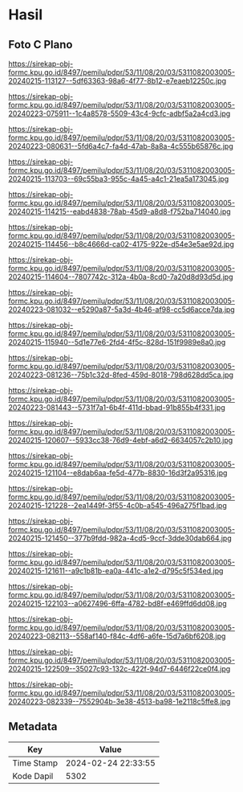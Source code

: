 # Hasil

## Foto C Plano

https://sirekap-obj-formc.kpu.go.id/8497/pemilu/pdpr/53/11/08/20/03/5311082003005-20240215-113127--5df63363-98a6-4f77-8b12-e7eaeb12250c.jpg

https://sirekap-obj-formc.kpu.go.id/8497/pemilu/pdpr/53/11/08/20/03/5311082003005-20240223-075911--1c4a8578-5509-43c4-9cfc-adbf5a2a4cd3.jpg

https://sirekap-obj-formc.kpu.go.id/8497/pemilu/pdpr/53/11/08/20/03/5311082003005-20240223-080631--5fd6a4c7-fa4d-47ab-8a8a-4c555b65876c.jpg

https://sirekap-obj-formc.kpu.go.id/8497/pemilu/pdpr/53/11/08/20/03/5311082003005-20240215-113703--69c55ba3-955c-4a45-a4c1-21ea5a173045.jpg

https://sirekap-obj-formc.kpu.go.id/8497/pemilu/pdpr/53/11/08/20/03/5311082003005-20240215-114215--eabd4838-78ab-45d9-a8d8-f752ba714040.jpg

https://sirekap-obj-formc.kpu.go.id/8497/pemilu/pdpr/53/11/08/20/03/5311082003005-20240215-114456--b8c4666d-ca02-4175-922e-d54e3e5ae92d.jpg

https://sirekap-obj-formc.kpu.go.id/8497/pemilu/pdpr/53/11/08/20/03/5311082003005-20240215-114604--7807742c-312a-4b0a-8cd0-7a20d8d93d5d.jpg

https://sirekap-obj-formc.kpu.go.id/8497/pemilu/pdpr/53/11/08/20/03/5311082003005-20240223-081032--e5290a87-5a3d-4b46-af98-cc5d6acce7da.jpg

https://sirekap-obj-formc.kpu.go.id/8497/pemilu/pdpr/53/11/08/20/03/5311082003005-20240215-115940--5d1e77e6-2fd4-4f5c-828d-151f9989e8a0.jpg

https://sirekap-obj-formc.kpu.go.id/8497/pemilu/pdpr/53/11/08/20/03/5311082003005-20240223-081236--75b1c32d-8fed-459d-8018-798d628dd5ca.jpg

https://sirekap-obj-formc.kpu.go.id/8497/pemilu/pdpr/53/11/08/20/03/5311082003005-20240223-081443--5731f7a1-6b4f-411d-bbad-91b855b4f331.jpg

https://sirekap-obj-formc.kpu.go.id/8497/pemilu/pdpr/53/11/08/20/03/5311082003005-20240215-120607--5933cc38-76d9-4ebf-a6d2-6634057c2b10.jpg

https://sirekap-obj-formc.kpu.go.id/8497/pemilu/pdpr/53/11/08/20/03/5311082003005-20240215-121104--e8dab6aa-fe5d-477b-8830-16d3f2a95316.jpg

https://sirekap-obj-formc.kpu.go.id/8497/pemilu/pdpr/53/11/08/20/03/5311082003005-20240215-121228--2ea1449f-3f55-4c0b-a545-496a275f1bad.jpg

https://sirekap-obj-formc.kpu.go.id/8497/pemilu/pdpr/53/11/08/20/03/5311082003005-20240215-121450--377b9fdd-982a-4cd5-9ccf-3dde30dab664.jpg

https://sirekap-obj-formc.kpu.go.id/8497/pemilu/pdpr/53/11/08/20/03/5311082003005-20240215-121611--a9c1b81b-ea0a-441c-a1e2-d795c5f534ed.jpg

https://sirekap-obj-formc.kpu.go.id/8497/pemilu/pdpr/53/11/08/20/03/5311082003005-20240215-122103--a0627496-6ffa-4782-bd8f-e469ffd6dd08.jpg

https://sirekap-obj-formc.kpu.go.id/8497/pemilu/pdpr/53/11/08/20/03/5311082003005-20240223-082113--558af140-f84c-4df6-a6fe-15d7a6bf6208.jpg

https://sirekap-obj-formc.kpu.go.id/8497/pemilu/pdpr/53/11/08/20/03/5311082003005-20240215-122509--35027c93-132c-422f-94d7-6446f22ce0f4.jpg

https://sirekap-obj-formc.kpu.go.id/8497/pemilu/pdpr/53/11/08/20/03/5311082003005-20240223-082339--7552904b-3e38-4513-ba98-1e2118c5ffe8.jpg


## Metadata

| Key        | Value               |
| ---------- | ------------------- |
| Time Stamp | 2024-02-24 22:33:55 |
| Kode Dapil | 5302                |



